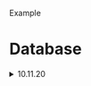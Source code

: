 Example

# Database

<details>

  <summary>10.11.20</summary>
  
  <p>

  <details>

    <summary>Asdia_</summary>
    
    <p>

    | Key | Value |
    | Key1 | Value1 |
  
    </p>

  </details>

  </p>

</details>

